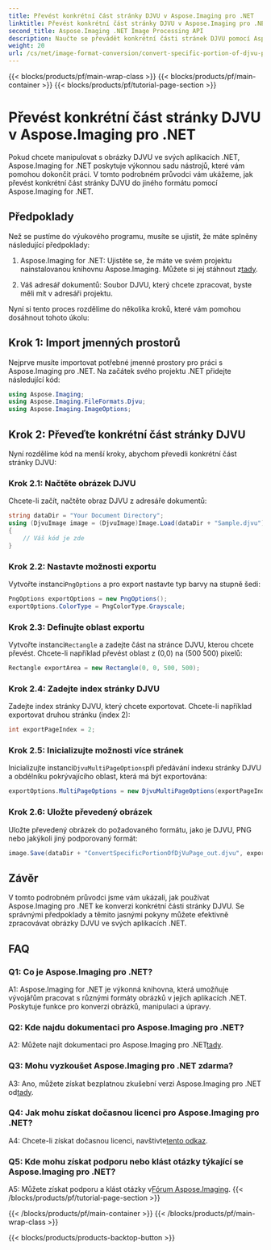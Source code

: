 ```yaml
---
title: Převést konkrétní část stránky DJVU v Aspose.Imaging pro .NET
linktitle: Převést konkrétní část stránky DJVU v Aspose.Imaging pro .NET
second_title: Aspose.Imaging .NET Image Processing API
description: Naučte se převádět konkrétní části stránek DJVU pomocí Aspose.Imaging for .NET. Postupujte podle našeho podrobného průvodce.
weight: 20
url: /cs/net/image-format-conversion/convert-specific-portion-of-djvu-page/
---
```


{{< blocks/products/pf/main-wrap-class >}}
{{< blocks/products/pf/main-container >}}
{{< blocks/products/pf/tutorial-page-section >}}

# Převést konkrétní část stránky DJVU v Aspose.Imaging pro .NET

Pokud chcete manipulovat s obrázky DJVU ve svých aplikacích .NET, Aspose.Imaging for .NET poskytuje výkonnou sadu nástrojů, které vám pomohou dokončit práci. V tomto podrobném průvodci vám ukážeme, jak převést konkrétní část stránky DJVU do jiného formátu pomocí Aspose.Imaging for .NET.

## Předpoklady

Než se pustíme do výukového programu, musíte se ujistit, že máte splněny následující předpoklady:

1.  Aspose.Imaging for .NET: Ujistěte se, že máte ve svém projektu nainstalovanou knihovnu Aspose.Imaging. Můžete si jej stáhnout z[tady](https://releases.aspose.com/imaging/net/).

2. Váš adresář dokumentů: Soubor DJVU, který chcete zpracovat, byste měli mít v adresáři projektu.

Nyní si tento proces rozdělíme do několika kroků, které vám pomohou dosáhnout tohoto úkolu:

## Krok 1: Import jmenných prostorů

Nejprve musíte importovat potřebné jmenné prostory pro práci s Aspose.Imaging pro .NET. Na začátek svého projektu .NET přidejte následující kód:

```csharp
using Aspose.Imaging;
using Aspose.Imaging.FileFormats.Djvu;
using Aspose.Imaging.ImageOptions;
```

## Krok 2: Převeďte konkrétní část stránky DJVU

Nyní rozdělíme kód na menší kroky, abychom převedli konkrétní část stránky DJVU:

### Krok 2.1: Načtěte obrázek DJVU

Chcete-li začít, načtěte obraz DJVU z adresáře dokumentů:

```csharp
string dataDir = "Your Document Directory";
using (DjvuImage image = (DjvuImage)Image.Load(dataDir + "Sample.djvu"))
{
    // Váš kód je zde
}
```

### Krok 2.2: Nastavte možnosti exportu

 Vytvořte instanci`PngOptions` a pro export nastavte typ barvy na stupně šedi:

```csharp
PngOptions exportOptions = new PngOptions();
exportOptions.ColorType = PngColorType.Grayscale;
```

### Krok 2.3: Definujte oblast exportu

 Vytvořte instanci`Rectangle` a zadejte část na stránce DJVU, kterou chcete převést. Chcete-li například převést oblast z (0,0) na (500 500) pixelů:

```csharp
Rectangle exportArea = new Rectangle(0, 0, 500, 500);
```

### Krok 2.4: Zadejte index stránky DJVU

Zadejte index stránky DJVU, který chcete exportovat. Chcete-li například exportovat druhou stránku (index 2):

```csharp
int exportPageIndex = 2;
```

### Krok 2.5: Inicializujte možnosti více stránek

 Inicializujte instanci`DjvuMultiPageOptions`při předávání indexu stránky DJVU a obdélníku pokrývajícího oblast, která má být exportována:

```csharp
exportOptions.MultiPageOptions = new DjvuMultiPageOptions(exportPageIndex, exportArea);
```

### Krok 2.6: Uložte převedený obrázek

Uložte převedený obrázek do požadovaného formátu, jako je DJVU, PNG nebo jakýkoli jiný podporovaný formát:

```csharp
image.Save(dataDir + "ConvertSpecificPortionOfDjVuPage_out.djvu", exportOptions);
```

## Závěr

V tomto podrobném průvodci jsme vám ukázali, jak používat Aspose.Imaging pro .NET ke konverzi konkrétní části stránky DJVU. Se správnými předpoklady a těmito jasnými pokyny můžete efektivně zpracovávat obrázky DJVU ve svých aplikacích .NET.

## FAQ

### Q1: Co je Aspose.Imaging pro .NET?

A1: Aspose.Imaging for .NET je výkonná knihovna, která umožňuje vývojářům pracovat s různými formáty obrázků v jejich aplikacích .NET. Poskytuje funkce pro konverzi obrázků, manipulaci a úpravy.

### Q2: Kde najdu dokumentaci pro Aspose.Imaging pro .NET?

 A2: Můžete najít dokumentaci pro Aspose.Imaging pro .NET[tady](https://reference.aspose.com/imaging/net/).

### Q3: Mohu vyzkoušet Aspose.Imaging pro .NET zdarma?

 A3: Ano, můžete získat bezplatnou zkušební verzi Aspose.Imaging pro .NET od[tady](https://releases.aspose.com/).

### Q4: Jak mohu získat dočasnou licenci pro Aspose.Imaging pro .NET?

 A4: Chcete-li získat dočasnou licenci, navštivte[tento odkaz](https://purchase.aspose.com/temporary-license/).

### Q5: Kde mohu získat podporu nebo klást otázky týkající se Aspose.Imaging pro .NET?

 A5: Můžete získat podporu a klást otázky v[Fórum Aspose.Imaging](https://forum.aspose.com/).
{{< /blocks/products/pf/tutorial-page-section >}}

{{< /blocks/products/pf/main-container >}}
{{< /blocks/products/pf/main-wrap-class >}}

{{< blocks/products/products-backtop-button >}}
